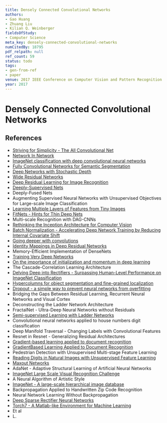 ```yaml
---
title: Densely Connected Convolutional Networks
authors:
- Gao Huang
- Zhuang Liu
- Kilian Q. Weinberger
fieldsOfStudy:
- Computer Science
meta_key: densely-connected-convolutional-networks
numCitedBy: 18795
pdf_relpath: null
ref_count: 59
status: todo
tags:
- gen-from-ref
- paper
venue: 2017 IEEE Conference on Computer Vision and Pattern Recognition (CVPR)
year: 2017
---
```


# Densely Connected Convolutional Networks

## References

- [Striving for Simplicity - The All Convolutional Net](./striving-for-simplicity-the-all-convolutional-net.md)
- [Network In Network](./network-in-network.md)
- [ImageNet classification with deep convolutional neural networks](./imagenet-classification-with-deep-convolutional-neural-networks.md)
- [Fully Convolutional Networks for Semantic Segmentation](./fully-convolutional-networks-for-semantic-segmentation.md)
- [Deep Networks with Stochastic Depth](./deep-networks-with-stochastic-depth.md)
- [Wide Residual Networks](./wide-residual-networks.md)
- [Deep Residual Learning for Image Recognition](./deep-residual-learning-for-image-recognition.md)
- [Deeply-Supervised Nets](./deeply-supervised-nets.md)
- Deeply-Fused Nets
- Augmenting Supervised Neural Networks with Unsupervised Objectives for Large-scale Image Classification
- [Learning Multiple Layers of Features from Tiny Images](./learning-multiple-layers-of-features-from-tiny-images.md)
- [FitNets - Hints for Thin Deep Nets](./fitnets-hints-for-thin-deep-nets.md)
- Multi-scale Recognition with DAG-CNNs
- [Rethinking the Inception Architecture for Computer Vision](./rethinking-the-inception-architecture-for-computer-vision.md)
- [Batch Normalization - Accelerating Deep Network Training by Reducing Internal Covariate Shift](./batch-normalization-accelerating-deep-network-training-by-reducing-internal-covariate-shift.md)
- [Going deeper with convolutions](./going-deeper-with-convolutions.md)
- [Identity Mappings in Deep Residual Networks](./identity-mappings-in-deep-residual-networks.md)
- Memory-Efficient Implementation of DenseNets
- [Training Very Deep Networks](./training-very-deep-networks.md)
- [On the importance of initialization and momentum in deep learning](./on-the-importance-of-initialization-and-momentum-in-deep-learning.md)
- The Cascade-Correlation Learning Architecture
- [Delving Deep into Rectifiers - Surpassing Human-Level Performance on ImageNet Classification](./delving-deep-into-rectifiers-surpassing-human-level-performance-on-imagenet-classification.md)
- [Hypercolumns for object segmentation and fine-grained localization](./hypercolumns-for-object-segmentation-and-fine-grained-localization.md)
- [Dropout - a simple way to prevent neural networks from overfitting](./dropout-a-simple-way-to-prevent-neural-networks-from-overfitting.md)
- Bridging the Gaps Between Residual Learning, Recurrent Neural Networks and Visual Cortex
- Deconstructing the Ladder Network Architecture
- FractalNet - Ultra-Deep Neural Networks without Residuals
- [Semi-supervised Learning with Ladder Networks](./semi-supervised-learning-with-ladder-networks.md)
- Convolutional neural networks applied to house numbers digit classification
- Deep Manifold Traversal - Changing Labels with Convolutional Features
- Resnet in Resnet - Generalizing Residual Architectures
- [Gradient-based learning applied to document recognition](./gradient-based-learning-applied-to-document-recognition.md)
- [GradientBased Learning Applied to Document Recognition](./gradientbased-learning-applied-to-document-recognition.md)
- Pedestrian Detection with Unsupervised Multi-stage Feature Learning
- [Reading Digits in Natural Images with Unsupervised Feature Learning](./reading-digits-in-natural-images-with-unsupervised-feature-learning.md)
- [Maxout Networks](./maxout-networks.md)
- AdaNet - Adaptive Structural Learning of Artificial Neural Networks
- [ImageNet Large Scale Visual Recognition Challenge](./imagenet-large-scale-visual-recognition-challenge.md)
- A Neural Algorithm of Artistic Style
- [ImageNet - A large-scale hierarchical image database](./imagenet-a-large-scale-hierarchical-image-database.md)
- Backpropagation Applied to Handwritten Zip Code Recognition
- Neural Network Learning Without Backpropagation
- [Deep Sparse Rectifier Neural Networks](./deep-sparse-rectifier-neural-networks.md)
- [Torch7 - A Matlab-like Environment for Machine Learning](./torch7-a-matlab-like-environment-for-machine-learning.md)
- Et al
- L.
